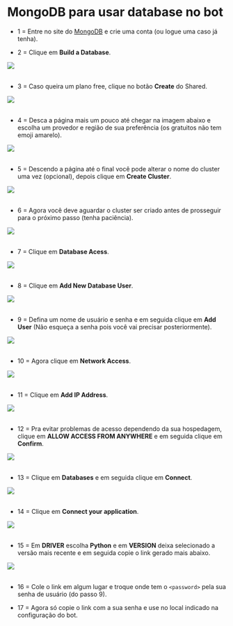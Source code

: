 # MongoDB para usar database no bot

- 1 = Entre no site do [MongoDB](https://www.mongodb.com/pt-br) e crie uma conta (ou logue uma caso já tenha).


- 2 = Clique em **Build a Database**.

![](https://cdn.discordapp.com/attachments/480195401543188483/903841614663921684/Screenshot_2.png)
<br/><br/>

- 3 = Caso queira um plano free, clique no botão **Create** do Shared.

![](https://cdn.discordapp.com/attachments/480195401543188483/903841625179045928/Screenshot_3.png)
<br/><br/>

- 4 = Desca a página mais um pouco até chegar na imagem abaixo e escolha um provedor e região de sua preferência (os gratuitos não tem emoji amarelo).

![](https://cdn.discordapp.com/attachments/480195401543188483/903841632888176730/Screenshot_4.png)
<br/><br/>

- 5 = Descendo a página até o final você pode alterar o nome do cluster uma vez (opcional), depois clique em **Create Cluster**.

![](https://cdn.discordapp.com/attachments/480195401543188483/903841641364848710/Screenshot_5.png)
<br/><br/>

- 6 = Agora você deve aguardar o cluster ser criado antes de prosseguir para o próximo passo (tenha paciência).

![](https://cdn.discordapp.com/attachments/480195401543188483/903841649728315453/Screenshot_6.png)
<br/><br/>

- 7 = Clique em **Database Acess**. 

![](https://cdn.discordapp.com/attachments/480195401543188483/903841657424867388/Screenshot_7.png)
<br/><br/>

- 8 = Clique em **Add New Database User**.

![](https://cdn.discordapp.com/attachments/480195401543188483/903841664496459857/Screenshot_8.png)
<br/><br/>

 - 9 = Defina um nome de usuário e senha e em seguida clique em **Add User** (Não esqueça a senha pois você vai precisar posteriormente). 

![](https://cdn.discordapp.com/attachments/480195401543188483/903841672436256778/Screenshot_9.png)
<br/><br/>

- 10 = Agora clique em **Network Access**.

![](https://cdn.discordapp.com/attachments/480195401543188483/903841814866432040/Screenshot_10.png)
<br/><br/>

- 11 = Clique em **Add IP Address**.

![](https://cdn.discordapp.com/attachments/480195401543188483/903841823024377916/Screenshot_11.png)
<br/><br/>

- 12 = Pra evitar problemas de acesso dependendo da sua hospedagem, clique em **ALLOW ACCESS FROM ANYWHERE** e em seguida clique em **Confirm**.

![](https://cdn.discordapp.com/attachments/480195401543188483/903841831157121094/Screenshot_12.png)
<br/><br/>

- 13 = Clique em **Databases** e em seguida clique em **Connect**.

![](https://cdn.discordapp.com/attachments/480195401543188483/903841840694968340/Screenshot_13.png)
<br/><br/>

- 14 = Clique em **Connect your application**.

![](https://cdn.discordapp.com/attachments/480195401543188483/903841849968562206/Screenshot_14.png)
<br/><br/>

- 15 = Em **DRIVER** escolha **Python** e em **VERSION** deixa selecionado a versão mais recente e em seguida copie o link gerado mais abaixo.

![](https://cdn.discordapp.com/attachments/480195401543188483/903841860722786404/Screenshot_15.png)
<br/><br/>

- 16 = Cole o link em algum lugar e troque onde tem o `<password>` pela sua senha de usuário (do passo 9).


- 17 = Agora só copie o link com a sua senha e use no local indicado na configuração do bot.
